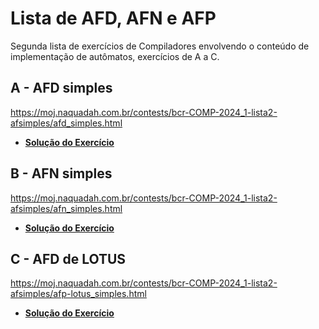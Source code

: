 # Lista de AFD, AFN e AFP

Segunda lista de exercícios de Compiladores envolvendo o conteúdo de implementação de autômatos, exercícios de A a C.

## A - AFD simples

https://moj.naquadah.com.br/contests/bcr-COMP-2024_1-lista2-afsimples/afd_simples.html

- **[Solução do Exercício]()**

## B - AFN simples

https://moj.naquadah.com.br/contests/bcr-COMP-2024_1-lista2-afsimples/afn_simples.html

- **[Solução do Exercício]()**

## C - AFD de LOTUS

https://moj.naquadah.com.br/contests/bcr-COMP-2024_1-lista2-afsimples/afp-lotus_simples.html

- **[Solução do Exercício]()**